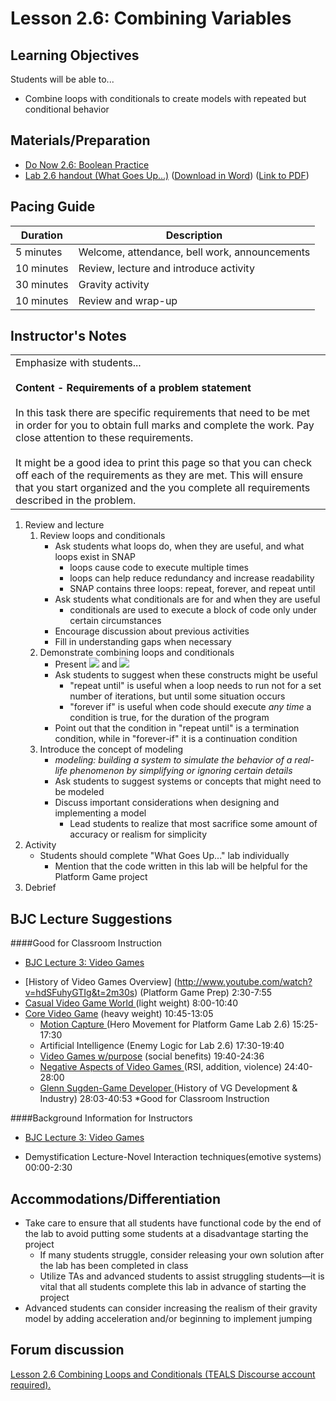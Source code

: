 <!--- REVISED -->
# Lesson 2.6: Combining Variables  

## Learning Objectives

Students will be able to...

-   Combine loops with conditionals to create models with repeated but conditional behavior

## Materials/Preparation

-   [Do Now 2.6: Boolean Practice](do_now_26.md)
-   [Lab 2.6 handout (What Goes Up...)](lab_26.md) ([Download in Word](https://tealsk12.gitbooks.io/introduction-to-computer-science/content/Unit%202%20Word/Lab%202.6%20What%20Goes%20Up.docx)) ([Link to PDF](https://tealsk12.gitbooks.io/introduction-to-computer-science/content/Unit%202%20PDF/Lab%202.6%20What%20Goes%20Up.pdf))

## Pacing Guide

| Duration   | Description                                   |
| ---------- | --------------------------------------------- |
| 5 minutes  | Welcome, attendance, bell work, announcements |
| 10 minutes | Review, lecture and introduce activity        |
| 30 minutes | Gravity activity                              |
| 10 minutes | Review and wrap-up                            |

## Instructor's Notes

<table>
<tr>
<td>
Emphasize with students...<br><br>
<strong>Content - Requirements of a problem statement</strong><br><br>
In this task there are specific requirements that need to be met in order for you to obtain full marks and complete the work. Pay close attention to these requirements.<br><br>
It might be a good idea to print this page so that you can check off each of the requirements as they are met. This will ensure that you start organized and the you complete all requirements described in the problem.
</td>
</tr>
</table> 

1.  Review and lecture
    1.  Review loops and conditionals
        -   Ask students what loops do, when they are useful, and what loops exist in SNAP
            -   loops cause code to execute multiple times
            -   loops can help reduce redundancy and increase readability
            -   SNAP contains three loops: repeat, forever, and repeat until
        -   Ask students what conditionals are for and when they are useful
            -   conditionals are used to execute a block of code only under certain circumstances
        -   Encourage discussion about previous activities
        -   Fill in understanding gaps when necessary
    2.  Demonstrate combining loops and conditionals
        -   Present ![](<repeat until.png>) and ![](foreverIf.png)
        -   Ask students to suggest when these constructs might be useful
            -   "repeat until" is useful when a loop needs to run not for a set number of iterations, but until some situation occurs
            -   "forever if" is useful when code should execute _any time_ a condition is true, for the duration of the program
        -   Point out that the condition in "repeat until" is a termination condition, while in "forever-if" it is a continuation condition
    3.  Introduce the concept of modeling
        -   _modeling: building a system to simulate the behavior of a real-life phenomenon by simplifying or ignoring certain details_
        -   Ask students to suggest systems or concepts that might need to be modeled
        -   Discuss important considerations when designing and implementing a model
            -   Lead students to realize that most sacrifice some amount of accuracy or realism for simplicity
2.  Activity
    -   Students should complete "What Goes Up..." lab individually
        -   Mention that the code written in this lab will be helpful for the Platform Game project
3.  Debrief

## BJC Lecture Suggestions
####Good for Classroom Instruction


 * [ BJC Lecture 3: Video Games](https://www.youtube.com/watch?v=hdSFuhyGTIg)
  - [History of Video Games Overview] (http://www.youtube.com/watch?v=hdSFuhyGTIg&t=2m30s) (Platform Game Prep) 2:30-7:55
  - [Casual Video Game World ](http://www.youtube.com/watch?v=hdSFuhyGTIg&t=8m0s)(light weight) 8:00-10:40
- [Core Video Game](http://www.youtube.com/watch?v=hdSFuhyGTIg&t=10m45s) (heavy weight) 10:45-13:05   
   - [Motion Capture ](http://www.youtube.com/watch?v=hdSFuhyGTIg&t=15m25s)(Hero Movement for Platform Game Lab 2.6) 15:25-17:30
   - Artificial Intelligence (Enemy Logic for Lab 2.6) 17:30-19:40
  - [Video Games w/purpose](http://www.youtube.com/watch?v=hdSFuhyGTIg&t=19m40s) (social benefits) 19:40-24:36
  - [Negative Aspects of Video Games ](http://www.youtube.com/watch?v=hdSFuhyGTIg&t=19m40s)(RSI, addition, violence) 24:40-28:00
  - [Glenn Sugden-Game Developer ](http://www.youtube.com/watch?v=hdSFuhyGTIg&t=28m03s)(History of VG Development & Industry) 28:03-40:53 *Good for Classroom Instruction

####Background Information for Instructors


 * [ BJC Lecture 3: Video Games](https://www.youtube.com/watch?v=hdSFuhyGTIg)
  - Demystification Lecture-Novel Interaction techniques(emotive systems) 00:00-2:30


## Accommodations/Differentiation

-   Take care to ensure that all students have functional code by the end of the lab to avoid putting some students at a disadvantage starting the project
    -   If many students struggle, consider releasing your own solution after the lab has been completed in class
    -   Utilize TAs and advanced students to assist struggling students—it is vital that all students complete this lab in advance of starting the project
-   Advanced students can consider increasing the realism of their gravity model by adding acceleration and/or beginning to implement jumping

## Forum discussion

<a href="http://forums.tealsk12.org/c/intro-unit-2-loops/lesson-2-6-combining-loops-and-conditionals" target="_blank">
Lesson 2.6 Combining Loops and Conditionals (TEALS Discourse account required).</a>
